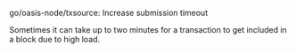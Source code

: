 go/oasis-node/txsource: Increase submission timeout

Sometimes it can take up to two minutes for a transaction to get included in a
block due to high load.
